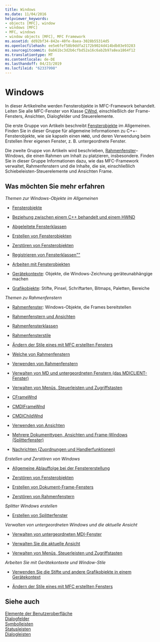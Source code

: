 ```yaml
---
title: Windows
ms.date: 11/04/2016
helpviewer_keywords:
- objects [MFC], window
- windows [MFC]
- MFC, windows
- window objects [MFC], MFC Framework
ms.assetid: dd92bf34-842e-40fe-8aea-3028b55314d5
ms.openlocfilehash: ee5e6fef58b9ddfa2172b9024d414bdb03e93283
ms.sourcegitcommit: 0ab61bc3d2b6cfbd52a16c6ab2b97a8ea1864f12
ms.translationtype: MT
ms.contentlocale: de-DE
ms.lasthandoff: 04/23/2019
ms.locfileid: "62337998"
---
```

# <a name="windows"></a>Windows

In dieser Artikelreihe werden Fensterobjekte in MFC-Framework behandelt. Leiten Sie alle MFC-Fenster von Klasse [CWnd](../mfc/reference/cwnd-class.md), einschließlich der Frame-Fensters, Ansichten, Dialogfelder und Steuerelemente.

Die erste Gruppe von Artikeln beschreibt [Fensterobjekte](../mfc/window-objects.md) im Allgemeinen. Finden Sie in dieser Gruppe für allgemeine Informationen zu C++-Fensterobjekte, wie sie kapseln einen `HWND`, und deren Verwendung beim Erstellen Ihrer eigenen Fenster, z. B. untergeordnete Fenster.

Die zweite Gruppe von Artikeln wird beschrieben, [Rahmenfenster](../mfc/frame-windows.md)– Windows, die einen Rahmen um Inhalt zu platzieren, insbesondere. Finden Sie in dieser Gruppe Informationen dazu, wie das MFC-Framework verwaltet, Rahmenfenstern und die Inhalte, die sie, einschließlich Schiebeleisten-Steuerelemente und Ansichten Frame.

## <a name="what-do-you-want-to-know-more-about"></a>Was möchten Sie mehr erfahren

*Themen zur Windows-Objekte im Allgemeinen*

- [Fensterobjekte](../mfc/window-objects.md)

- [Beziehung zwischen einem C++ behandelt und einem HWND](../mfc/relationship-between-a-cpp-window-object-and-an-hwnd.md)

- [Abgeleitete Fensterklassen](../mfc/derived-window-classes.md)

- [Erstellen von Fensterobjekten](../mfc/creating-windows.md)

- [Zerstören von Fensterobjekten](../mfc/destroying-window-objects.md)

- [Registrieren von Fensterklassen""](../mfc/registering-window-classes.md)

- [Arbeiten mit Fensterobjekten](../mfc/working-with-window-objects.md)

- [Gerätekontexte](../mfc/device-contexts.md): Objekte, die Windows-Zeichnung geräteunabhängige machen

- [Grafikobjekte](../mfc/graphic-objects.md): Stifte, Pinsel, Schriftarten, Bitmaps, Paletten, Bereiche

*Themen zu Rahmenfenstern*

- [Rahmenfenster](../mfc/frame-windows.md): Windows-Objekte, die Frames bereitstellen

- [Rahmenfenstern und Ansichten](../mfc/frame-windows.md)

- [Rahmenfensterklassen](../mfc/frame-window-classes.md)

- [Rahmenfensterstile](../mfc/frame-window-styles-cpp.md)

- [Ändern der Stile eines mit MFC erstellten Fensters](../mfc/changing-the-styles-of-a-window-created-by-mfc.md)

- [Welche von Rahmenfenstern](../mfc/what-frame-windows-do.md)

- [Verwenden von Rahmenfenstern](../mfc/using-frame-windows.md)

- [Verwalten von MD und untergeordneten Fenstern (das MDICLIENT-Fenster)](../mfc/managing-mdi-child-windows.md)

- [Verwalten von Menüs, Steuerleisten und Zugriffstasten](../mfc/managing-menus-control-bars-and-accelerators.md)

- [CFrameWnd](../mfc/reference/cframewnd-class.md)

- [CMDIFrameWnd](../mfc/reference/cmdiframewnd-class.md)

- [CMDIChildWnd](../mfc/reference/cmdichildwnd-class.md)

- [Verwenden von Ansichten](../mfc/using-views.md)

- [Mehrere Dokumenttypen, Ansichten und Frame-Windows (Splitterfenster)](../mfc/multiple-document-types-views-and-frame-windows.md)

- [Nachrichten (Zuordnungen und Handlerfunktionen)](../mfc/messages.md)

*Erstellen und Zerstören von Windows*

- [Allgemeine Ablauffolge bei der Fenstererstellung](../mfc/general-window-creation-sequence.md)

- [Zerstören von Fensterobjekten](../mfc/destroying-window-objects.md)

- [Erstellen von Dokument-Frame-Fensters](../mfc/creating-document-frame-windows.md)

- [Zerstören von Rahmenfenstern](../mfc/destroying-frame-windows.md)

*Splitter Windows erstellen*

- [Erstellen von Splitterfenster](../mfc/multiple-document-types-views-and-frame-windows.md)

*Verwalten von untergeordneten Windows und die aktuelle Ansicht*

- [Verwalten von untergeordneten MDI-Fenster](../mfc/managing-mdi-child-windows.md)

- [Verwalten Sie die aktuelle Ansicht](../mfc/managing-the-current-view.md)

- [Verwalten von Menüs, Steuerleisten und Zugriffstasten](../mfc/managing-menus-control-bars-and-accelerators.md)

*Arbeiten Sie mit Gerätekontexte und Window-Stile*

- [Verwenden Sie die Stifte und andere Grafikobjekte in einem Gerätekontext](../mfc/graphic-objects.md)

- [Ändern der Stile eines mit MFC erstellten Fensters](../mfc/changing-the-styles-of-a-window-created-by-mfc.md)

## <a name="see-also"></a>Siehe auch

[Elemente der Benutzeroberfläche](../mfc/user-interface-elements-mfc.md)<br/>
[Dialogfelder](../mfc/dialog-boxes.md)<br/>
[Symbolleisten](../mfc/toolbars.md)<br/>
[Statusleisten](../mfc/status-bars.md)<br/>
[Dialogleisten](../mfc/dialog-bars.md)
